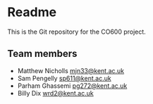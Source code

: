 # Readme
This is the Git repository for the CO600 project.

## Team members
* Matthew Nicholls <mjn33@kent.ac.uk>
* Sam Pengelly <sp611@kent.ac.uk>
* Parham Ghassemi <pg272@kent.ac.uk>
* Billy Dix <wrd2@kent.ac.uk>